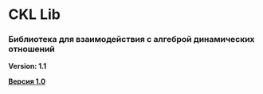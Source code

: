 # CKL Lib

### Библиотека для взаимодействия с алгеброй динамических отношений
**Version: 1.1**


**[Версия 1.0](https://github.com/mishabogdanov5/CKL_Lib)**
